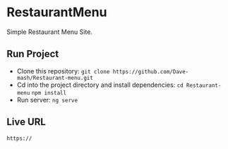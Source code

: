 # RestaurantMenu

Simple Restaurant Menu Site.

## Run Project

* Clone this repository:
`git clone https://github.com/Dave-mash/Restaurant-menu.git`
* Cd into the project directory and install dependencies:
`cd Restaurant-menu`
`npm install`
* Run server:
`ng serve`

## Live URL

`https://`
